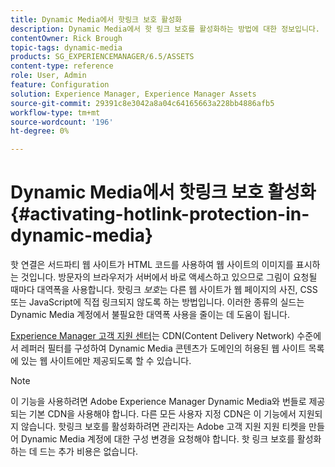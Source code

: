 ```yaml
---
title: Dynamic Media에서 핫링크 보호 활성화
description: Dynamic Media에서 핫 링크 보호를 활성화하는 방법에 대한 정보입니다.
contentOwner: Rick Brough
topic-tags: dynamic-media
products: SG_EXPERIENCEMANAGER/6.5/ASSETS
content-type: reference
role: User, Admin
feature: Configuration
solution: Experience Manager, Experience Manager Assets
source-git-commit: 29391c8e3042a8a04c64165663a228bb4886afb5
workflow-type: tm+mt
source-wordcount: '196'
ht-degree: 0%

---
```


# Dynamic Media에서 핫링크 보호 활성화 {#activating-hotlink-protection-in-dynamic-media}

핫 연결은 서드파티 웹 사이트가 HTML 코드를 사용하여 웹 사이트의 이미지를 표시하는 것입니다. 방문자의 브라우저가 서버에서 바로 액세스하고 있으므로 그림이 요청될 때마다 대역폭을 사용합니다. 핫링크 *보호*&#x200B;는 다른 웹 사이트가 웹 페이지의 사진, CSS 또는 JavaScript에 직접 링크되지 않도록 하는 방법입니다. 이러한 종류의 실드는 Dynamic Media 계정에서 불필요한 대역폭 사용을 줄이는 데 도움이 됩니다.

[Experience Manager 고객 지원 센터](https://experienceleague.adobe.com/?support-solution=Experience+Manager#support)는 CDN(Content Delivery Network) 수준에서 레퍼러 필터를 구성하여 Dynamic Media 콘텐츠가 도메인의 허용된 웹 사이트 목록에 있는 웹 사이트에만 제공되도록 할 수 있습니다.

>[!NOTE]
>
>이 기능을 사용하려면 Adobe Experience Manager Dynamic Media와 번들로 제공되는 기본 CDN을 사용해야 합니다. 다른 모든 사용자 지정 CDN은 이 기능에서 지원되지 않습니다. 핫링크 보호를 활성화하려면 관리자는 Adobe 고객 지원 지원 티켓을 만들어 Dynamic Media 계정에 대한 구성 변경을 요청해야 합니다. 핫 링크 보호를 활성화하는 데 드는 추가 비용은 없습니다.
